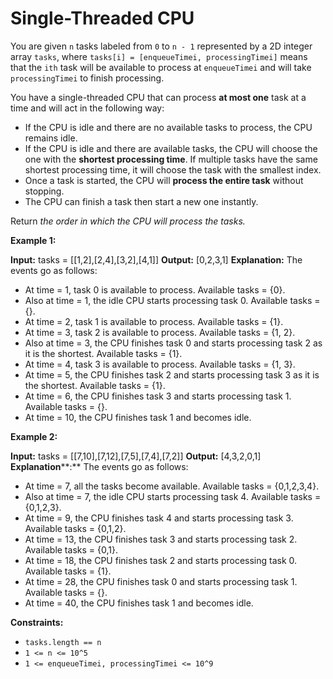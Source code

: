 # Single-Threaded CPU

You are given `n` tasks labeled from `0` to `n - 1` represented by a 2D integer array `tasks`, where `tasks[i] = [enqueueTimei, processingTimei]` means that the `ith` task will be available to process at `enqueueTimei` and will take `processingTimei` to finish processing.

You have a single-threaded CPU that can process **at most one** task at a time and will act in the following way:

* If the CPU is idle and there are no available tasks to process, the CPU remains idle.
* If the CPU is idle and there are available tasks, the CPU will choose the one with the **shortest processing time**. If multiple tasks have the same shortest processing time, it will choose the task with the smallest index.
* Once a task is started, the CPU will **process the entire task** without stopping.
* The CPU can finish a task then start a new one instantly.

Return _the order in which the CPU will process the tasks._

**Example 1:**

**Input:** tasks = \[\[1,2\],\[2,4\],\[3,2\],\[4,1\]\]
**Output:** \[0,2,3,1\]
**Explanation:** The events go as follows:

* At time = 1, task 0 is available to process. Available tasks = {0}.
* Also at time = 1, the idle CPU starts processing task 0. Available tasks = {}.
* At time = 2, task 1 is available to process. Available tasks = {1}.
* At time = 3, task 2 is available to process. Available tasks = {1, 2}.
* Also at time = 3, the CPU finishes task 0 and starts processing task 2 as it is the shortest. Available tasks = {1}.
* At time = 4, task 3 is available to process. Available tasks = {1, 3}.
* At time = 5, the CPU finishes task 2 and starts processing task 3 as it is the shortest. Available tasks = {1}.
* At time = 6, the CPU finishes task 3 and starts processing task 1. Available tasks = {}.
* At time = 10, the CPU finishes task 1 and becomes idle.

**Example 2:**

**Input:** tasks = \[\[7,10\],\[7,12\],\[7,5\],\[7,4\],\[7,2\]\]
**Output:** \[4,3,2,0,1\]
**Explanation****:** The events go as follows:

* At time = 7, all the tasks become available. Available tasks = {0,1,2,3,4}.
* Also at time = 7, the idle CPU starts processing task 4. Available tasks = {0,1,2,3}.
* At time = 9, the CPU finishes task 4 and starts processing task 3. Available tasks = {0,1,2}.
* At time = 13, the CPU finishes task 3 and starts processing task 2. Available tasks = {0,1}.
* At time = 18, the CPU finishes task 2 and starts processing task 0. Available tasks = {1}.
* At time = 28, the CPU finishes task 0 and starts processing task 1. Available tasks = {}.
* At time = 40, the CPU finishes task 1 and becomes idle.

**Constraints:**

* `tasks.length == n`
* `1 <= n <= 10^5`
* `1 <= enqueueTimei, processingTimei <= 10^9`
